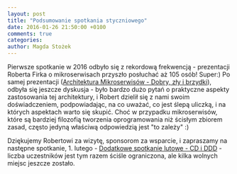 ```yaml
---
layout: post
title: "Podsumowanie spotkania styczniowego"
date: 2016-01-26 21:50:00 +0100
comments: true
categories: 
author: Magda Stożek
---
```

Pierwsze spotkanie w 2016 odbyło się z rekordową frekwencją - prezentacji Roberta Firka o mikroserwisach przyszło posłuchać aż 105 osób! Super:) Po samej prezentacji (<a href="http://robertfirek.github.io/introduction_to_microservices_zg_jug/#/step-1" target="_blank">Architektura Mikroserwisów - Dobry, zły i brzydki</a>), odbyła się jeszcze dyskusja - było bardzo dużo pytań o praktyczne aspekty zastosowania tej architektury, i Robert dzielił się z nami swoim doświadczeniem, podpowiadając, na co uważać, co jest ślepą uliczką, i na których aspektach warto się skupić. Choć w przypadku mikroserwisów, które są bardziej filozofią tworzenia oprogramowania niż ścisłym zbiorem zasad, często jedyną właściwą odpowiedzią jest "to zależy" :)

Dziękujemy Robertowi za wizytę, sponsorom za wsparcie, i zapraszamy na następne spotkanie, 1. lutego - <a href="http://www.meetup.com/Zielona-Gora-JUG/events/227668947/" target="_blank">Dodatkowe spotkanie lutowe - CD i DDD</a> - liczba uczestników jest tym razem ściśle ograniczona, ale kilka wolnych miejsc jeszcze zostało.
